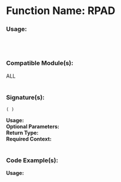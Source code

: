 # Function Name: RPAD

### Usage:

<br><br>

### Compatible Module(s):
ALL
<br><br>

### Signature(s):

```
( )
```
**Usage:**<br>
**Optional Parameters:**<br>
**Return Type:**<br>
**Required Context:**<br>
<br>

### Code Example(s):
**Usage:**<br>

```

```